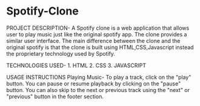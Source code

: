 # Spotify-Clone
PROJECT DESCRIPTION- A Spotify clone is a web application that allows user to play music just like the original spotify app. The clone provides a similar user interface. The main difference between the clone and the original spotify is that the clone is built using HTML,CSS,Javascript instead the proprietary technology used by Spotify.

TECHNOLOGIES USED- 1. HTML 
                   2. CSS
                   3. JAVASCRIPT

USAGE INSTRUCTIONS
Playing Music- To play a track, click on the "play" button. You can pause or resume playback by clicking on the "pause" button. You can also skip to the next or previous track using the "next" or "previous" button in the footer section.

